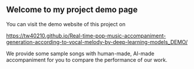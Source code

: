 ## Welcome to my project demo page

You can visit the demo website of this project on

 https://tw40210.github.io/Real-time-pop-music-accompaniment-generation-according-to-vocal-melody-by-deep-learning-models_DEMO/

We provide some sample songs with human-made, AI-made accompaniment for you to compare the performance of our work.